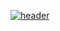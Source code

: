 [![header](https://capsule-render.vercel.app/api?type=Waving&text=JongWookBeak&fontColor=FFFFFF)](https://capsule-render.vercel.app/api?type=Waving&text=JongWookBeak&fontColor=FFFFFF&color=auto&height=100&fontSize=50&color=gradient:0D69FF,00FFA1)

<!--
**baekjongwook/baekjongwook** is a ✨ _special_ ✨ repository because its `README.md` (this file) appears on your GitHub profile.

Here are some ideas to get you started:

- 🔭 I’m currently working on ...
- 🌱 I’m currently learning ...
- 👯 I’m looking to collaborate on ...
- 🤔 I’m looking for help with ...
- 💬 Ask me about ...
- 📫 How to reach me: ...
- 😄 Pronouns: ...
- ⚡ Fun fact: ...
-->
